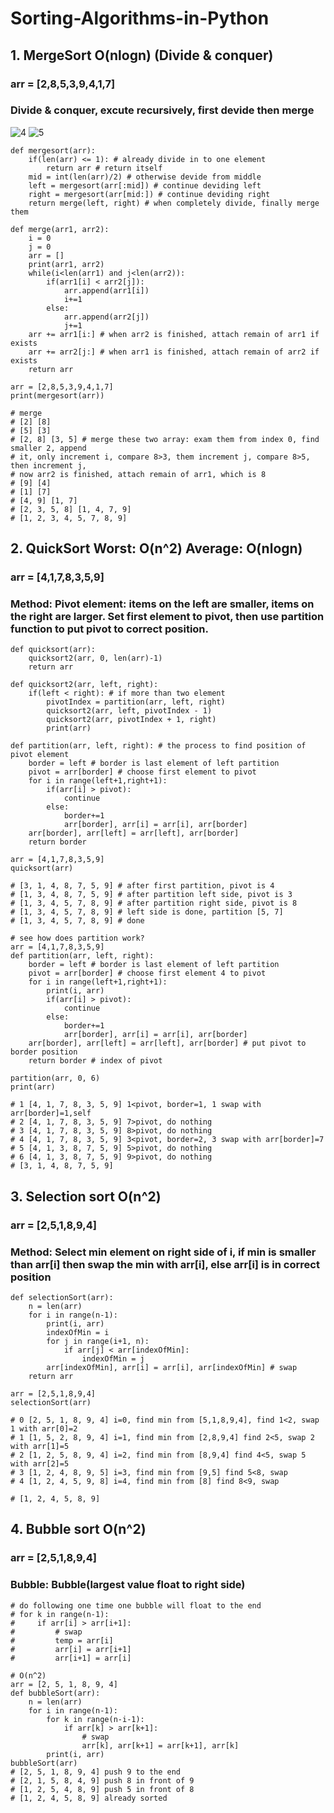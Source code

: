 # Sorting-Algorithms-in-Python

## 1. MergeSort O(nlogn) (Divide & conquer)
### arr = [2,8,5,3,9,4,1,7] 
### Divide & conquer, excute recursively, first devide then merge

![4](https://user-images.githubusercontent.com/37478093/88377323-89ae9380-cdd1-11ea-8490-d7035f8ac3e9.png)
![5](https://user-images.githubusercontent.com/37478093/88377324-8adfc080-cdd1-11ea-9aa6-97b6ce056f2e.png)

```
def mergesort(arr):
    if(len(arr) <= 1): # already divide in to one element
        return arr # return itself
    mid = int(len(arr)/2) # otherwise devide from middle
    left = mergesort(arr[:mid]) # continue deviding left
    right = mergesort(arr[mid:]) # continue deviding right
    return merge(left, right) # when completely divide, finally merge them

def merge(arr1, arr2):
    i = 0
    j = 0
    arr = []
    print(arr1, arr2)
    while(i<len(arr1) and j<len(arr2)):
        if(arr1[i] < arr2[j]):
            arr.append(arr1[i])
            i+=1
        else:
            arr.append(arr2[j])
            j+=1
    arr += arr1[i:] # when arr2 is finished, attach remain of arr1 if exists
    arr += arr2[j:] # when arr1 is finished, attach remain of arr2 if exists
    return arr

arr = [2,8,5,3,9,4,1,7]     
print(mergesort(arr))

# merge
# [2] [8]
# [5] [3]
# [2, 8] [3, 5] # merge these two array: exam them from index 0, find smaller 2, append
# it, only increment i, compare 8>3, them increment j, compare 8>5, then increment j, 
# now arr2 is finished, attach remain of arr1, which is 8
# [9] [4]
# [1] [7]
# [4, 9] [1, 7]
# [2, 3, 5, 8] [1, 4, 7, 9]
# [1, 2, 3, 4, 5, 7, 8, 9]
```

## 2. QuickSort Worst: O(n^2) Average: O(nlogn)
### arr = [4,1,7,8,3,5,9] 
### Method: Pivot element: items on the left are smaller, items on the right are larger. Set first element to pivot, then use partition function to put pivot to correct position.

```
def quicksort(arr):
    quicksort2(arr, 0, len(arr)-1)
    return arr

def quicksort2(arr, left, right):
    if(left < right): # if more than two element
        pivotIndex = partition(arr, left, right)
        quicksort2(arr, left, pivotIndex - 1)
        quicksort2(arr, pivotIndex + 1, right)
        print(arr)
    
def partition(arr, left, right): # the process to find position of pivot element
    border = left # border is last element of left partition
    pivot = arr[border] # choose first element to pivot 
    for i in range(left+1,right+1):
        if(arr[i] > pivot):
            continue
        else:
            border+=1
            arr[border], arr[i] = arr[i], arr[border]
    arr[border], arr[left] = arr[left], arr[border]
    return border

arr = [4,1,7,8,3,5,9]  
quicksort(arr)

# [3, 1, 4, 8, 7, 5, 9] # after first partition, pivot is 4
# [1, 3, 4, 8, 7, 5, 9] # after partition left side, pivot is 3
# [1, 3, 4, 5, 7, 8, 9] # after partition right side, pivot is 8
# [1, 3, 4, 5, 7, 8, 9] # left side is done, partition [5, 7]
# [1, 3, 4, 5, 7, 8, 9] # done
```
```
# see how does partition work?
arr = [4,1,7,8,3,5,9]    
def partition(arr, left, right):
    border = left # border is last element of left partition
    pivot = arr[border] # choose first element 4 to pivot 
    for i in range(left+1,right+1):
        print(i, arr)
        if(arr[i] > pivot):
            continue
        else:
            border+=1
            arr[border], arr[i] = arr[i], arr[border]
    arr[border], arr[left] = arr[left], arr[border] # put pivot to border position
    return border # index of pivot

partition(arr, 0, 6)
print(arr)

# 1 [4, 1, 7, 8, 3, 5, 9] 1<pivot, border=1, 1 swap with arr[border]=1,self
# 2 [4, 1, 7, 8, 3, 5, 9] 7>pivot, do nothing
# 3 [4, 1, 7, 8, 3, 5, 9] 8>pivot, do nothing
# 4 [4, 1, 7, 8, 3, 5, 9] 3<pivot, border=2, 3 swap with arr[border]=7
# 5 [4, 1, 3, 8, 7, 5, 9] 5>pivot, do nothing
# 6 [4, 1, 3, 8, 7, 5, 9] 9>pivot, do nothing
# [3, 1, 4, 8, 7, 5, 9]
```

## 3. Selection sort O(n^2)
### arr = [2,5,1,8,9,4]
### Method: Select min element on right side of i, if min is smaller than arr[i] then swap the min with arr[i], else arr[i] is in correct position

```
def selectionSort(arr):
    n = len(arr)
    for i in range(n-1):
        print(i, arr)
        indexOfMin = i
        for j in range(i+1, n):
            if arr[j] < arr[indexOfMin]:
                indexOfMin = j
        arr[indexOfMin], arr[i] = arr[i], arr[indexOfMin] # swap
    return arr

arr = [2,5,1,8,9,4]
selectionSort(arr)

# 0 [2, 5, 1, 8, 9, 4] i=0, find min from [5,1,8,9,4], find 1<2, swap 1 with arr[0]=2
# 1 [1, 5, 2, 8, 9, 4] i=1, find min from [2,8,9,4] find 2<5, swap 2 with arr[1]=5
# 2 [1, 2, 5, 8, 9, 4] i=2, find min from [8,9,4] find 4<5, swap 5 with arr[2]=5
# 3 [1, 2, 4, 8, 9, 5] i=3, find min from [9,5] find 5<8, swap
# 4 [1, 2, 4, 5, 9, 8] i=4, find min from [8] find 8<9, swap

# [1, 2, 4, 5, 8, 9]
```

## 4. Bubble sort O(n^2)
### arr = [2,5,1,8,9,4]
### Bubble: Bubble(largest value float to right side)
```
# do following one time one bubble will float to the end
# for k in range(n-1):
#     if arr[i] > arr[i+1]:
#         # swap
#         temp = arr[i]
#         arr[i] = arr[i+1]
#         arr[i+1] = arr[i]

# O(n^2)
arr = [2, 5, 1, 8, 9, 4]
def bubbleSort(arr):
    n = len(arr)
    for i in range(n-1):
        for k in range(n-i-1):
            if arr[k] > arr[k+1]:
                # swap
                arr[k], arr[k+1] = arr[k+1], arr[k] 
        print(i, arr)
bubbleSort(arr)
# [2, 5, 1, 8, 9, 4] push 9 to the end
# [2, 1, 5, 8, 4, 9] push 8 in front of 9
# [1, 2, 5, 4, 8, 9] push 5 in front of 8
# [1, 2, 4, 5, 8, 9] already sorted
```

